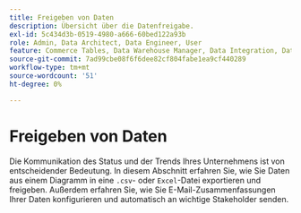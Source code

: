 ```yaml
---
title: Freigeben von Daten
description: Übersicht über die Datenfreigabe.
exl-id: 5c434d3b-0519-4980-a666-60bed122a93b
role: Admin, Data Architect, Data Engineer, User
feature: Commerce Tables, Data Warehouse Manager, Data Integration, Data Import/Export
source-git-commit: 7ad99cbe08f6f6dee82cf804fabe1ea9cf440289
workflow-type: tm+mt
source-wordcount: '51'
ht-degree: 0%

---
```


# Freigeben von Daten

Die Kommunikation des Status und der Trends Ihres Unternehmens ist von entscheidender Bedeutung. In diesem Abschnitt erfahren Sie, wie Sie Daten aus einem Diagramm in eine `.csv`- oder `Excel`-Datei exportieren und freigeben. Außerdem erfahren Sie, wie Sie E-Mail-Zusammenfassungen Ihrer Daten konfigurieren und automatisch an wichtige Stakeholder senden.

